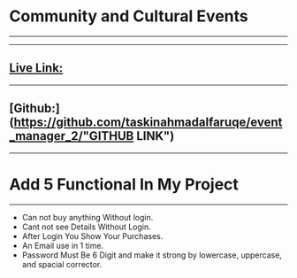 # Community and Cultural Events
---
---
[Live Link:](https://event-management-4421b.web.app/ "WEB LINK")
---
---
[Github:](https://github.com/taskinahmadalfaruqe/event_manager_2/"GITHUB LINK")
---
---
# Add 5 Functional In My Project
---
* Can not buy anything Without login.
* Cant not see Details Without Login.
* After Login You Show Your Purchases.
* An Email use in 1 time.
* Password Must Be 6 Digit and make it strong by lowercase, uppercase, and spacial corrector.
